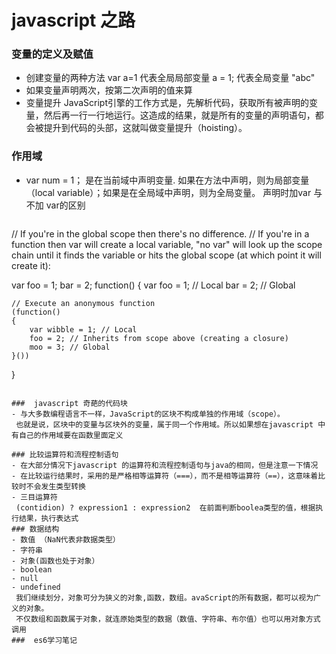 #  javascript  之路
### 变量的定义及赋值  
- 创建变量的两种方法 
  var a=1 代表全局局部变量
  a = 1;  代表全局变量
  "abc"
- 如果变量声明两次，按第二次声明的值来算
- 变量提升
JavaScript引擎的工作方式是，先解析代码，获取所有被声明的变量，然后再一行一行地运行。这造成的结果，就是所有的变量的声明语句，都会被提升到代码的头部，这就叫做变量提升（hoisting）。
### 作用域
- var num = 1；
  是在当前域中声明变量. 如果在方法中声明，则为局部变量（local variable）；如果是在全局域中声明，则为全局变量。 
  声明时加var  与  不加  var的区别

  ```
// If you're in the global scope then there's no difference.
// If you're in a function then var will create a local variable, "no var" will look up the scope chain until it finds the variable or hits the global scope (at which point it will create it):

var foo = 1;
 bar = 2;
 function()
 {
    var foo = 1; // Local
    bar = 2;     // Global

    // Execute an anonymous function
    (function()
    {
        var wibble = 1; // Local
        foo = 2; // Inherits from scope above (creating a closure)
        moo = 3; // Global
    }())
}
  ```

###  javascript 奇葩的代码块
 - 与大多数编程语言不一样，JavaScript的区块不构成单独的作用域（scope）。
   也就是说，区块中的变量与区块外的变量，属于同一个作用域。所以如果想在javascript 中有自己的作用域要在函数里面定义

### 比较运算符和流程控制语句
 - 在大部分情况下javascript 的运算符和流程控制语句与java的相同，但是注意一下情况
 - 在比较运行结果时，采用的是严格相等运算符（===），而不是相等运算符（==），这意味着比较时不会发生类型转换
 - 三目运算符 
   (contidion) ? expression1 : expression2  在前面判断boolea类型的值，根据执行结果，执行表达式
### 数据结构
 - 数值 （NaN代表非数据类型）
 - 字符串
 - 对象(函数也处于对象）
 - boolean
 - null
 - undefined 
   我们继续划分，对象可分为狭义的对象,函数，数组。avaScript的所有数据，都可以视为广义的对象。
   不仅数组和函数属于对象，就连原始类型的数据（数值、字符串、布尔值）也可以用对象方式调用
###  es6学习笔记










